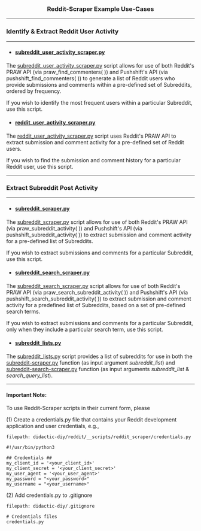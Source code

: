 <h3 align='center'>Reddit-Scraper Example Use-Cases </h3>

---
### Identify & Extract Reddit User Activity
---
- #### [subreddit_user_activity_scraper.py](https://github.com/kariemoorman/didactic-diy/blob/main/reddit/__scripts/reddit_scraper/subreddit_user_activity_scraper.py)

The [subreddit_user_activity_scraper.py](https://github.com/kariemoorman/didactic-diy/blob/main/reddit/__scripts/reddit_scraper/subreddit_user_activity_scraper.py) script allows for use of both Reddit's PRAW API (via praw_find_commenters( )) and Pushshift's API (via pushshift_find_commenters( )) to generate a list of Reddit users who provide submissions and comments within a pre-defined set of Subreddits, ordered by frequency.

If you wish to identify the most frequent users within a particular Subreddit, use this script.  

- #### [reddit_user_activity_scraper.py](https://github.com/kariemoorman/didactic-diy/blob/main/reddit/__scripts/reddit_scraper/reddit_user_activity_scraper.py)
The [reddit_user_activity_scraper.py](https://github.com/kariemoorman/didactic-diy/blob/main/reddit/__scripts/reddit_scraper/reddit_user_activity_scraper.py) script uses Reddit's PRAW API to extract submission and comment activity for a pre-defined set of Reddit users.

If you wish to find the submission and comment history for a particular Reddit user, use this script.

 
---
### Extract Subreddit Post Activity
--- 
- #### [subreddit_scraper.py](https://github.com/kariemoorman/didactic-diy/blob/main/reddit/__scripts/reddit_scraper/subreddit_scraper.py) 
The [subreddit_scraper.py](https://github.com/kariemoorman/didactic-diy/blob/main/reddit/__scripts/reddit_scraper/subreddit_scraper.py) script allows for use of both Reddit's PRAW API (via praw_subreddit_activity( )) and Pushshift's API (via pushshift_subreddit_activity( )) to extract submission and comment activity for a pre-defined list of Subreddits.

If you wish to extract submissions and comments for a particular Subreddit, use this script.

- #### [subreddit_search_scraper.py](https://github.com/kariemoorman/didactic-diy/blob/main/reddit/__scripts/reddit_scraper/subreddit_scraper.py)
The [subreddit_search_scraper.py](https://github.com/kariemoorman/didactic-diy/blob/main/reddit/__scripts/reddit_scraper/subreddit_scraper.py) script allows for use of both Reddit's PRAW API (via praw_search_subreddit_activity( )) and Pushshift's API (via pushshift_search_subreddit_activity( )) to extract submission and comment activity for a predefined list of Subreddits, based on a set of pre-defined search terms.

If you wish to extract submissions and comments for a particular Subreddit, only when they include a particular search term, use this script.

- #### [subreddit_lists.py](https://github.com/kariemoorman/didactic-diy/blob/main/reddit/__scripts/reddit_scraper/subreddit_lists.py)
The [subreddit_lists.py](https://github.com/kariemoorman/didactic-diy/blob/main/reddit/__scripts/reddit_scraper/subreddit_lists.py) 
script provides a list of subreddits for use in both the [subreddit-scraper.py](https://github.com/kariemoorman/didactic-diy/blob/main/reddit/__scripts/reddit_scraper/subreddit-scraper.py) function (as input argument *subreddit_list*) and [subreddit-search-scraper.py](https://github.com/kariemoorman/didactic-diy/blob/main/reddit/__scripts/reddit_scraper/subreddit-search-scraper.py) function (as input arguments *subreddit_list* & *search_query_list*).

---

#### Important Note: 
To use Reddit-Scraper scripts in their current form, please 

(1) Create a credentials.py file that contains your Reddit development application and user credentials, e.g., 
```
filepath: didactic-diy/reddit/__scripts/reddit_scraper/credentials.py
```
```
#!/usr/bin/python3

## Credentials ##
my_client_id = '<your_client_id>'
my_client_secret = '<your_client_secret>'
my_user_agent = '<your_user_agent>'
my_password = "<your_password>"
my_username = "<your_username>"

```

(2) Add credentials.py to .gitignore 
```
filepath: didactic-diy/.gitignore
```
```
# Credentials files
credentials.py
```
